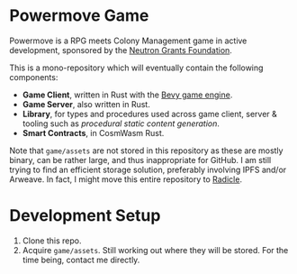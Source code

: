 # Powermove Game
Powermove is a RPG meets Colony Management game in active development, sponsored by the [Neutron Grants Foundation](https://x.com/NeutronGrants/status/1809192252922814472).

This is a mono-repository which will eventually contain the following components:

- **Game Client**, written in Rust with the [Bevy game engine](https://bevyengine.org).
- **Game Server**, also written in Rust.
- **Library**, for types and procedures used across game client, server & tooling such as *procedural static content generation*.
- **Smart Contracts**, in CosmWasm Rust.

Note that `game/assets` are not stored in this repository as these are mostly binary, can be rather large, and thus inappropriate for GitHub. I am still trying to find an efficient storage solution, preferably involving IPFS and/or Arweave. In fact, I might move this entire repository to [Radicle](https://radicle.xyz/).

# Development Setup

1. Clone this repo.
2. Acquire `game/assets`. Still working out where they will be stored. For the time being, contact me directly.
